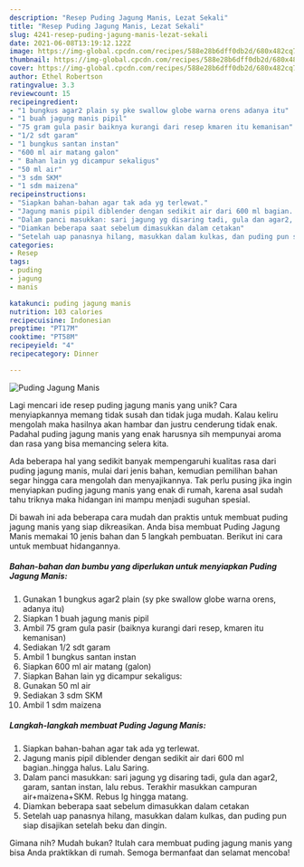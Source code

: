 ```yaml
---
description: "Resep Puding Jagung Manis, Lezat Sekali"
title: "Resep Puding Jagung Manis, Lezat Sekali"
slug: 4241-resep-puding-jagung-manis-lezat-sekali
date: 2021-06-08T13:19:12.122Z
image: https://img-global.cpcdn.com/recipes/588e28b6dff0db2d/680x482cq70/puding-jagung-manis-foto-resep-utama.jpg
thumbnail: https://img-global.cpcdn.com/recipes/588e28b6dff0db2d/680x482cq70/puding-jagung-manis-foto-resep-utama.jpg
cover: https://img-global.cpcdn.com/recipes/588e28b6dff0db2d/680x482cq70/puding-jagung-manis-foto-resep-utama.jpg
author: Ethel Robertson
ratingvalue: 3.3
reviewcount: 15
recipeingredient:
- "1 bungkus agar2 plain sy pke swallow globe warna orens adanya itu"
- "1 buah jagung manis pipil"
- "75 gram gula pasir baiknya kurangi dari resep kmaren itu kemanisan"
- "1/2 sdt garam"
- "1 bungkus santan instan"
- "600 ml air matang galon"
- " Bahan lain yg dicampur sekaligus"
- "50 ml air"
- "3 sdm SKM"
- "1 sdm maizena"
recipeinstructions:
- "Siapkan bahan-bahan agar tak ada yg terlewat."
- "Jagung manis pipil diblender dengan sedikit air dari 600 ml bagian..hingga halus. Lalu Saring."
- "Dalam panci masukkan: sari jagung yg disaring tadi, gula dan agar2, garam, santan instan, lalu rebus. Terakhir masukkan campuran air+maizena+SKM. Rebus lg hingga matang."
- "Diamkan beberapa saat sebelum dimasukkan dalam cetakan"
- "Setelah uap panasnya hilang, masukkan dalam kulkas, dan puding pun siap disajikan setelah beku dan dingin."
categories:
- Resep
tags:
- puding
- jagung
- manis

katakunci: puding jagung manis 
nutrition: 103 calories
recipecuisine: Indonesian
preptime: "PT17M"
cooktime: "PT58M"
recipeyield: "4"
recipecategory: Dinner

---
```



![Puding Jagung Manis](https://img-global.cpcdn.com/recipes/588e28b6dff0db2d/680x482cq70/puding-jagung-manis-foto-resep-utama.jpg)

Lagi mencari ide resep puding jagung manis yang unik? Cara menyiapkannya memang tidak susah dan tidak juga mudah. Kalau keliru mengolah maka hasilnya akan hambar dan justru cenderung tidak enak. Padahal puding jagung manis yang enak harusnya sih mempunyai aroma dan rasa yang bisa memancing selera kita.



Ada beberapa hal yang sedikit banyak mempengaruhi kualitas rasa dari puding jagung manis, mulai dari jenis bahan, kemudian pemilihan bahan segar hingga cara mengolah dan menyajikannya. Tak perlu pusing jika ingin menyiapkan puding jagung manis yang enak di rumah, karena asal sudah tahu triknya maka hidangan ini mampu menjadi suguhan spesial.


Di bawah ini ada beberapa cara mudah dan praktis untuk membuat puding jagung manis yang siap dikreasikan. Anda bisa membuat Puding Jagung Manis memakai 10 jenis bahan dan 5 langkah pembuatan. Berikut ini cara untuk membuat hidangannya.

<!--inarticleads1-->

##### Bahan-bahan dan bumbu yang diperlukan untuk menyiapkan Puding Jagung Manis:

1. Gunakan 1 bungkus agar2 plain (sy pke swallow globe warna orens, adanya itu)
1. Siapkan 1 buah jagung manis pipil
1. Ambil 75 gram gula pasir (baiknya kurangi dari resep, kmaren itu kemanisan)
1. Sediakan 1/2 sdt garam
1. Ambil 1 bungkus santan instan
1. Siapkan 600 ml air matang (galon)
1. Siapkan  Bahan lain yg dicampur sekaligus:
1. Gunakan 50 ml air
1. Sediakan 3 sdm SKM
1. Ambil 1 sdm maizena




<!--inarticleads2-->

##### Langkah-langkah membuat Puding Jagung Manis:

1. Siapkan bahan-bahan agar tak ada yg terlewat.
1. Jagung manis pipil diblender dengan sedikit air dari 600 ml bagian..hingga halus. Lalu Saring.
1. Dalam panci masukkan: sari jagung yg disaring tadi, gula dan agar2, garam, santan instan, lalu rebus. Terakhir masukkan campuran air+maizena+SKM. Rebus lg hingga matang.
1. Diamkan beberapa saat sebelum dimasukkan dalam cetakan
1. Setelah uap panasnya hilang, masukkan dalam kulkas, dan puding pun siap disajikan setelah beku dan dingin.




Gimana nih? Mudah bukan? Itulah cara membuat puding jagung manis yang bisa Anda praktikkan di rumah. Semoga bermanfaat dan selamat mencoba!
